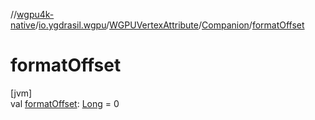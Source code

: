 //[wgpu4k-native](../../../../index.md)/[io.ygdrasil.wgpu](../../index.md)/[WGPUVertexAttribute](../index.md)/[Companion](index.md)/[formatOffset](format-offset.md)

# formatOffset

[jvm]\
val [formatOffset](format-offset.md): [Long](https://kotlinlang.org/api/core/kotlin-stdlib/kotlin/-long/index.html) = 0